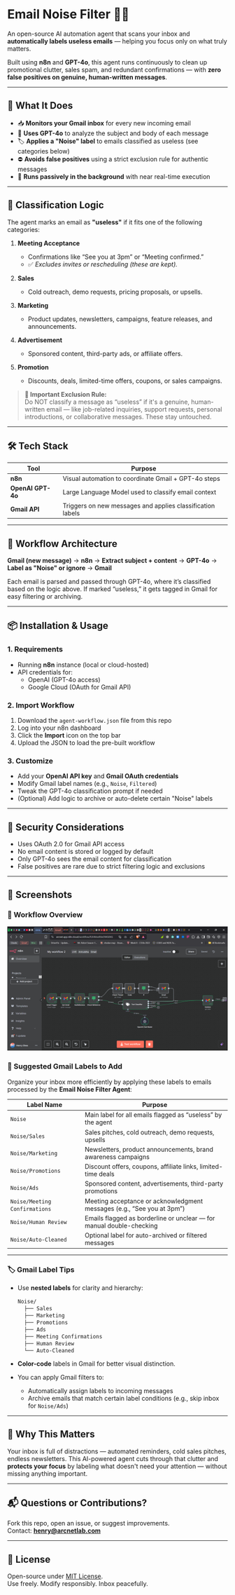 # Email Noise Filter 🤖🧹

An open-source AI automation agent that scans your inbox and **automatically labels useless emails** — helping you focus only on what truly matters.  

Built using **n8n** and **GPT-4o**, this agent runs continuously to clean up promotional clutter, sales spam, and redundant confirmations — with **zero false positives on genuine, human-written messages**.

---

## 🔧 What It Does

- 📥 **Monitors your Gmail inbox** for every new incoming email  
- 🧠 **Uses GPT-4o** to analyze the subject and body of each message  
- 🏷️ **Applies a "Noise" label** to emails classified as useless (see categories below)  
- ⛔ **Avoids false positives** using a strict exclusion rule for authentic messages  
- 🔁 **Runs passively in the background** with near real-time execution

---

## 🧠 Classification Logic

The agent marks an email as **"useless"** if it fits one of the following categories:

1. **Meeting Acceptance**  
   - Confirmations like “See you at 3pm” or “Meeting confirmed.”  
   - ✅ *Excludes invites or rescheduling (these are kept).*

2. **Sales**  
   - Cold outreach, demo requests, pricing proposals, or upsells.

3. **Marketing**  
   - Product updates, newsletters, campaigns, feature releases, and announcements.

4. **Advertisement**  
   - Sponsored content, third-party ads, or affiliate offers.

5. **Promotion**  
   - Discounts, deals, limited-time offers, coupons, or sales campaigns.

> **🚫 Important Exclusion Rule:**  
> Do NOT classify a message as “useless” if it's a genuine, human-written email — like job-related inquiries, support requests, personal introductions, or collaborative messages. These stay untouched.

---

## 🛠 Tech Stack

| Tool             | Purpose                                                           |
|------------------|--------------------------------------------------------------------|
| **n8n**          | Visual automation to coordinate Gmail + GPT-4o steps               |
| **OpenAI GPT-4o**| Large Language Model used to classify email context                |
| **Gmail API**    | Triggers on new messages and applies classification labels         |

---

## 🧩 Workflow Architecture

**Gmail (new message)** → **n8n** → **Extract subject + content** → **GPT-4o** → **Label as "Noise" or ignore** → **Gmail**

Each email is parsed and passed through GPT-4o, where it’s classified based on the logic above. If marked “useless,” it gets tagged in Gmail for easy filtering or archiving.

---

## 📦 Installation & Usage

### 1. Requirements

- Running **n8n** instance (local or cloud-hosted)
- API credentials for:
  - OpenAI (GPT-4o access)
  - Google Cloud (OAuth for Gmail API)

### 2. Import Workflow

1. Download the `agent-workflow.json` file from this repo  
2. Log into your n8n dashboard  
3. Click the **Import** icon on the top bar  
4. Upload the JSON to load the pre-built workflow

### 3. Customize

- Add your **OpenAI API key** and **Gmail OAuth credentials**  
- Modify Gmail label names (e.g., `Noise`, `Filtered`)  
- Tweak the GPT-4o classification prompt if needed  
- (Optional) Add logic to archive or auto-delete certain "Noise" labels

---

## 🔐 Security Considerations

- Uses OAuth 2.0 for Gmail API access  
- No email content is stored or logged by default  
- Only GPT-4o sees the email content for classification  
- False positives are rare due to strict filtering logic and exclusions

---

## 📸 Screenshots

### 🔄 Workflow Overview  
![Workflow Screenshot](agent-workflow.png)

### 📂 Suggested Gmail Labels to Add

Organize your inbox more efficiently by applying these labels to emails processed by the **Email Noise Filter Agent**:

| **Label Name**                 | **Purpose**                                                                 |
|-------------------------------|------------------------------------------------------------------------------|
| `Noise`                       | Main label for all emails flagged as “useless” by the agent                  |
| `Noise/Sales`                 | Sales pitches, cold outreach, demo requests, upsells                         |
| `Noise/Marketing`             | Newsletters, product announcements, brand awareness campaigns                |
| `Noise/Promotions`            | Discount offers, coupons, affiliate links, limited-time deals                |
| `Noise/Ads`                   | Sponsored content, advertisements, third-party promotions                    |
| `Noise/Meeting Confirmations` | Meeting acceptance or acknowledgment messages (e.g., “See you at 3pm”)       |
| `Noise/Human Review`          | Emails flagged as borderline or unclear — for manual double-checking         |
| `Noise/Auto-Cleaned`          | Optional label for auto-archived or filtered messages                        |

---

### 🏷️ Gmail Label Tips

- Use **nested labels** for clarity and hierarchy:
  ```
  Noise/
    ├── Sales
    ├── Marketing
    ├── Promotions
    ├── Ads
    ├── Meeting Confirmations
    ├── Human Review
    └── Auto-Cleaned
  ```

- **Color-code** labels in Gmail for better visual distinction.
- You can apply Gmail filters to:
  - Automatically assign labels to incoming messages
  - Archive emails that match certain label conditions (e.g., skip inbox for `Noise/Ads`)


---

## 🧠 Why This Matters

Your inbox is full of distractions — automated reminders, cold sales pitches, endless newsletters. This AI-powered agent cuts through that clutter and **protects your focus** by labeling what doesn't need your attention — without missing anything important.

---

## 📬 Questions or Contributions?

Fork this repo, open an issue, or suggest improvements.  
Contact: **henry@arcnetlab.com**

---

## 📄 License

Open-source under [MIT License](LICENSE).  
Use freely. Modify responsibly. Inbox peacefully.
